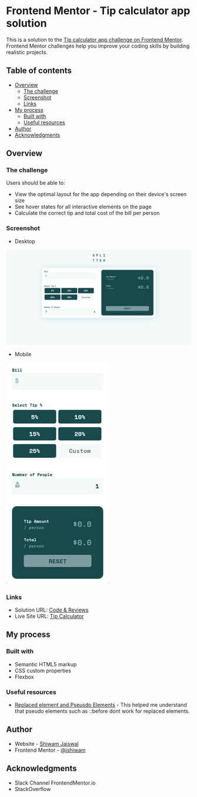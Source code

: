 # Frontend Mentor - Tip calculator app solution

This is a solution to the [Tip calculator app challenge on Frontend Mentor](https://www.frontendmentor.io/challenges/tip-calculator-app-ugJNGbJUX). Frontend Mentor challenges help you improve your coding skills by building realistic projects.

## Table of contents

- [Overview](#overview)
  - [The challenge](#the-challenge)
  - [Screenshot](#screenshot)
  - [Links](#links)
- [My process](#my-process)
  - [Built with](#built-with)
  - [Useful resources](#useful-resources)
- [Author](#author)
- [Acknowledgments](#acknowledgments)


## Overview

### The challenge

Users should be able to:

- View the optimal layout for the app depending on their device's screen size
- See hover states for all interactive elements on the page
- Calculate the correct tip and total cost of the bill per person

### Screenshot
- Desktop

![Desktop](./design/splitter-desktop.png)

- Mobile

![Mobile](./design/splitter.png)

### Links

- Solution URL: [Code & Reviews](https://www.frontendmentor.io/solutions/tip-calculator-using-html-css-js-Lp0HccnT6)
- Live Site URL: [Tip Calculator](https://jshiwam.github.io/tip-calculator-app-main/)

## My process

### Built with

- Semantic HTML5 markup
- CSS custom properties
- Flexbox

### Useful resources

- [Replaced element and Pseusdo Elements](https://webplatform.news/issues/2020-08-26) - This helped me understand that pseudo elements such as ::before dont work for replaced elements.


## Author

- Website - [Shiwam Jaiswal](https://www.shiwam.me)
- Frontend Mentor - [@jshiwam](https://www.frontendmentor.io/profile/jshiwam)

## Acknowledgments

- Slack Channel FrontendMentor.io
- StackOverflow
 